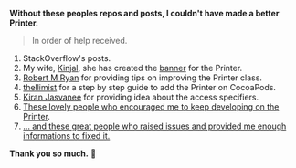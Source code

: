 <b> Without these peoples repos and posts, I couldn't have made a better Printer.</b>

> In order of help received.

1. StackOverflow's posts.
2. My wife, [Kinjal](https://www.behance.net/kinjalshah36f6), she has created the [banner](https://github.com/hemangshah/printer/blob/master/PrinterExampleApp/PrinterExampleApp/printer-logo.png) for the Printer.
3. [Robert M Ryan](https://github.com/robertmryan) for providing tips on improving the Printer class.
4. [thellimist](https://github.com/thellimist/EZPods) for a step by step guide to add the Printer on CocoaPods.
5. [Kiran Jasvanee](https://github.com/KiranJasvanee) for providing idea about the access specifiers.
6. [These lovely people who encouraged me to keep developing on the Printer](https://github.com/hemangshah/printer/stargazers).
7. [... and these great people who raised issues and provided me enough informations to fixed it.](https://github.com/hemangshah/printer/issues?q=is%3Aissue+is%3Aclosed)

**Thank you so much.** 💙
